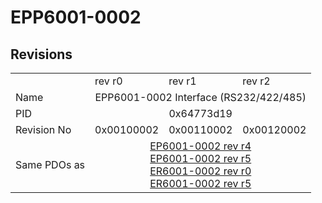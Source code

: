# EPP6001-0002

## Revisions
<table>
<tr>
<td></td>
<td>rev r0</td>
<td>rev r1</td>
<td>rev r2</td>
</tr>
<tr>
<td>Name</td>
<td colspan=3 align="center">EPP6001-0002 Interface (RS232/422/485)</td>
</tr>
<tr>
<td>PID</td>
<td colspan=3 align="center">0x64773d19</td>
</tr>
<tr>
<td>Revision No</td>
<td>0x00100002</td>
<td>0x00110002</td>
<td>0x00120002</td>
</tr>
<tr>
<td>Same PDOs as</td>
<td colspan=3 align="center"><a href="EP6001-0002.md">EP6001-0002 rev r4</a><br/><a href="EP6001-0002.md">EP6001-0002 rev r5</a><br/><a href="ER6001-0002.md">ER6001-0002 rev r0</a><br/><a href="ER6001-0002.md">ER6001-0002 rev r5</a></td>
</tr>
</table>
